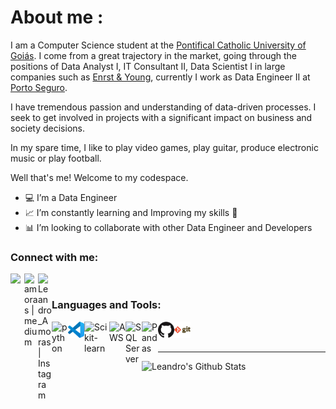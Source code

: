  # About me :
 
I am a Computer Science student at the [Pontifical Catholic University of Goiás](https://pt.wikipedia.org/wiki/Pontif%C3%ADcia_Universidade_Cat%C3%B3lica_de_Goi%C3%A1s). I come from a great trajectory in the market, going through the positions of Data Analyst I, IT Consultant II, Data Scientist I in large companies such as [Enrst & Young](https://pt.wikipedia.org/wiki/Ernst_%26_Young), currently I work as Data Engineer II at [Porto Seguro](https://pt.wikipedia.org/wiki/Porto_(empresa)).

I have tremendous passion and understanding of data-driven processes. I seek to get involved in projects with a significant impact on business and society decisions.

In my spare time, I like to play video games, play guitar, produce electronic music or play football.

Well that's me! Welcome to my codespace.


- 💻 I’m a Data Engineer
- 📈 I’m constantly learning and Improving my skills 🤣
- 📊 I’m looking to collaborate with other Data Engineer and Developers 

### Connect with me:

[<img align="left"  width="22px" src="https://cdn.jsdelivr.net/npm/simple-icons@3.4.0/icons/linkedin.svg" />](https://www.linkedin.com/in/leandro-amoras/)

[<img align="left" alt="amoras | medium" width="22px" src="https://cdn.jsdelivr.net/npm/simple-icons@3.4.0/icons/medium.svg" />](https://medium.com/@amorasleandro)

[<img align="left" alt="Leandro_Amoras | Instagram" width="22px" src="https://upload.wikimedia.org/wikipedia/commons/5/58/Instagram-Icon.png" />](https://www.instagram.com/amoras.97/)



<br />

### Languages and Tools:

<img align="left" alt="python" width="26px" src="https://cdn3.iconfinder.com/data/icons/logos-and-brands-adobe/512/267_Python-512.png" />

<img align="left" alt="visual studio code" width="26px" src="https://raw.githubusercontent.com/github/explore/80688e429a7d4ef2fca1e82350fe8e3517d3494d/topics/visual-studio-code/visual-studio-code.png" />

[<img align="left" alt="Scikit-learn" width="40px" src="https://upload.wikimedia.org/wikipedia/commons/0/05/Scikit_learn_logo_small.svg" />](https://scikit-learn.org/stable/)

<img align="left" alt="AWS" width="26px" src="https://cdn.jsdelivr.net/npm/simple-icons@3.4.0/icons/amazonaws.svg" />

<img align="left" alt="SQLServer" width="26px" src="https://img.icons8.com/color/2x/microsoft-sql-server.png" />

<img align="left" alt="Pandas" width="26px" src="https://cdn.jsdelivr.net/npm/simple-icons@3.4.0/icons/pandas.svg" />

<img align="left" alt="GitHub" width="26px" src="https://raw.githubusercontent.com/github/explore/78df643247d429f6cc873026c0622819ad797942/topics/github/github.png" />

<img align="left" alt="Git" width="26px" src="https://raw.githubusercontent.com/github/explore/80688e429a7d4ef2fca1e82350fe8e3517d3494d/topics/git/git.png" />


<br />
<br />


<!-- BLOG-POST-LIST:END -->

---

<img align="left" alt="Leandro's Github Stats" src="https://github-readme-stats.vercel.app/api?username=leandroamoras&show_icons=true&hide_border=true" />

[medium]: https://medium.com/@amorasleandro
[linkedin]: https://www.linkedin.com/in/leandro-amoras/
[instagram]: https://www.instagram.com/amoras.97/
